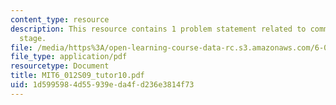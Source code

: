 ```yaml
---
content_type: resource
description: This resource contains 1 problem statement related to common collector
  stage.
file: /media/https%3A/open-learning-course-data-rc.s3.amazonaws.com/6-012-microelectronic-devices-and-circuits-spring-2009/1d5995984d55939eda4fd236e3814f73_MIT6_012S09_tutor10.pdf
file_type: application/pdf
resourcetype: Document
title: MIT6_012S09_tutor10.pdf
uid: 1d599598-4d55-939e-da4f-d236e3814f73
---
```

